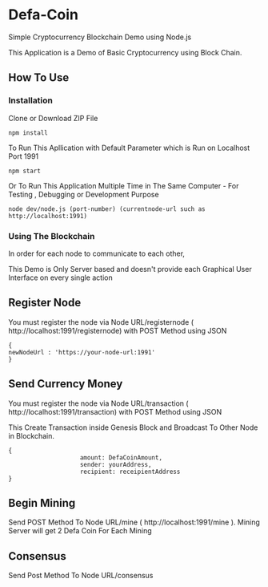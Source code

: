 # Defa-Coin
Simple Cryptocurrency Blockchain Demo using  Node.js

This Application is a Demo of Basic Cryptocurrency using Block Chain.



## How To Use 
### Installation

Clone or Download ZIP File

```
npm install
```

To Run This Apllication with Default Parameter which is Run on Localhost Port 1991

```
npm start
```

Or To Run This Application Multiple Time in The Same Computer - For Testing , Debugging or Development Purpose

```
node dev/node.js (port-number) (currentnode-url such as http://localhost:1991)
```

### Using The Blockchain

In order for each node to communicate to each other, 

This Demo is Only Server based and doesn't provide each Graphical User Interface on every single action

## Register Node

You must register the node via Node URL/registernode ( http://localhost:1991/registernode) with POST Method using JSON 
```
{
newNodeUrl : 'https://your-node-url:1991'
}
```

## Send Currency Money

You must register the node via Node URL/transaction ( http://localhost:1991/transaction) with POST Method using JSON 

This Create Transaction inside Genesis Block and Broadcast To Other Node in Blockchain.

```
{
                    amount: DefaCoinAmount,
                    sender: yourAddress,
                    recipient: receipientAddress
}
```

## Begin Mining

Send POST Method To Node URL/mine ( http://localhost:1991/mine ). Mining Server will get 2 Defa Coin For Each Mining


## Consensus

Send Post Method To Node URL/consensus

